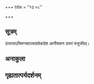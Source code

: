 +++
title = "१३ ०८"

+++
## सूत्रम्
उत्तरयाऽभिमन्त्र्याञ्जलावेकदेश आनीयमान उत्तरं यजुर्जपेत्।
## अनाकुला

## गृह्यतात्पर्यदर्शनम्

